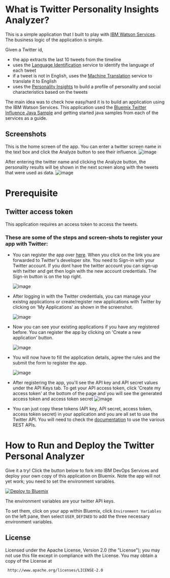 # What is Twitter Personality Insights Analyzer?

This is a simple application that I built to play with [IBM Watson Services](http://www.ibm.com/smarterplanet/us/en/ibmwatson/developercloud/services-catalog.html).
The business logic of the application is simple.

Given a Twitter id,
* the app extracts the last 10 tweets from the timeline
* uses the [Language Identification](http://www.ibm.com/smarterplanet/us/en/ibmwatson/developercloud/language-identification.html) service to identify the language of each tweet
* if a tweet is not in English, uses the [Machine Translation](http://www.ibm.com/smarterplanet/us/en/ibmwatson/developercloud/machine-translation.html) service to translate it to English
* uses the [Personality Insights](http://www.ibm.com/smarterplanet/us/en/ibmwatson/developercloud/personality-insights.html) to build a profile of personality and social characteristics based on the tweets

The main idea was to check how easy/hard it is to build an application using the IBM Watson Services. This application used the [Bluemix Twitter Influence Java Sample](https://github.com/ibmjstart/bluemix-java-sample-twitter-influence-app) and
getting started java samples from each of the services as a guide.

## Screenshots ##

This is the home screen of the app. You can enter a twitter screen name in the text box and click the Analyze button to see their influence.
![image](images/home_page.png)

After entering the twitter name and clicking the Analyze button, the personality results will be shown in the next screen along with the tweets that were used as data.
![image](images/results.png)

# Prerequisite #

## Twitter access token ##

This application requires an access token to access the tweets.

### These are some of the steps and screen-shots to register your app with Twitter:

-   You can register the app over [here](https://dev.twitter.com/). When you click on the link you are forwarded to Twitter's developer site. You need to Sign-in with your Twitter account. If you dont have the twitter account you can sign-up with twitter and get then login with the new account credentials. The Sign-in button is on the top right.

    ![image](images/twitHome.png)

-   After logging in with the Twitter credentials, you can manage your existng applications or create/register new applications with Twitter by clicking on 'My Applications' as shown in the screenshot.

    ![image](images/appl.png)

-   Now you can see your existing applications if you have any registered before. You can register the app by clicking on 'Create a new application' button.

    ![image](images/myappl.png)

-   You will now have to fill the application details, agree the rules and the submit the form to register the app.

    ![image](images/app_details.png)

-   After registering the app, you'll see the API key and API
    secret values under the API Keys tab. To get your API access token, click
    'Create my access token' at the bottom of the page and you will see the generated access token and access token secret
    ![image](images/TwitterAPI.png)

-   You can just copy these tokens (API  key, API secret, access token, access token secret) in your application and you are all set to use the Twitter API. You will need to check the [documentation](https://dev.twitter.com/docs/api/1.1) to use the various REST APIs.


# How to Run and Deploy the Twitter Personal Analyzer #

Give it a try! Click the button below to fork into IBM DevOps Services and deploy your own copy of this application on Bluemix. Note the app will not yet work; you need to set the environment variables.

[![Deploy to Bluemix](images/deploy-button.png)](https://bluemix.net/deploy?repository=https://github.com/nandana/bluemix-watson-twitter-personality.git)

The environment variables are your twitter API keys.

To set them, click on your app within Bluemix, click `Environment Variables` on the left pane, then select `USER_DEFINED` to add the three necessary environment variables.

## License ##
Licensed under the Apache License, Version 2.0 (the "License"); you may not use this file except in compliance with the License. You may obtain a copy of the License at

     http://www.apache.org/licenses/LICENSE-2.0
